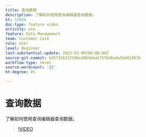 ```yaml
---
title: 查询数据
description: 了解如何使用查询编辑器查询数据。
kt: 11924
doc-type: feature video
activity: use
feature: Data Management
team: Customer Care
role: User
level: Beginner
last-substantial-update: 2023-03-06T00:00:00Z
source-git-commit: 6d5735623759be306deba57576d6a4a5bb01007b
workflow-type: tm+mt
source-wordcount: '22'
ht-degree: 0%

---
```



# 查询数据

了解如何使用查询编辑器查询数据。

>[!VIDEO](https://video.tv.adobe.com/v/3415814?quality=12)
